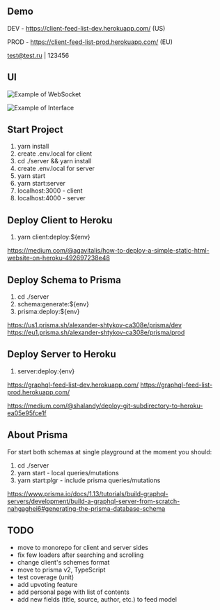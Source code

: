 ## Demo

DEV - https://client-feed-list-dev.herokuapp.com/ (US)

PROD - https://client-feed-list-prod.herokuapp.com/ (EU)

test@test.ru | 123456

## UI

![Example of WebSocket](https://i.imgur.com/c1I4wqn.gif)

![Example of Interface](https://imgur.com/BS7bMQF.png)

## Start Project

1. yarn install
2. create .env.local for client
3. cd ./server && yarn install
4. create .env.local for server
5. yarn start
6. yarn start:server
7. localhost:3000 - client
8. localhost:4000 - server

## Deploy Client to Heroku

1. yarn client:deploy:\${env}

https://medium.com/@agavitalis/how-to-deploy-a-simple-static-html-website-on-heroku-492697238e48

## Deploy Schema to Prisma

1. cd ./server
2. schema:generate:\${env}
3. prisma:deploy:\${env}

https://us1.prisma.sh/alexander-shtykov-ca308e/prisma/dev
https://eu1.prisma.sh/alexander-shtykov-ca308e/prisma/prod

## Deploy Server to Heroku

1. server:deploy:{env}

https://graphql-feed-list-dev.herokuapp.com/
https://graphql-feed-list-prod.herokuapp.com/

https://medium.com/@shalandy/deploy-git-subdirectory-to-heroku-ea05e95fce1f

## About Prisma

For start both schemas at single playground at the moment you should:

1. cd ./server
2. yarn start - local queries/mutations
3. yarn start:plgr - include prisma queries/mutations

https://www.prisma.io/docs/1.13/tutorials/build-graphql-servers/development/build-a-graphql-server-from-scratch-nahgaghei6#generating-the-prisma-database-schema

## TODO

- move to monorepo for client and server sides
- fix few loaders after searching and scrolling
- change client's schemes format
- move to prisma v2, TypeScript
- test coverage (unit)
- add upvoting feature
- add personal page with list of contents
- add new fields (title, source, author, etc.) to feed model

